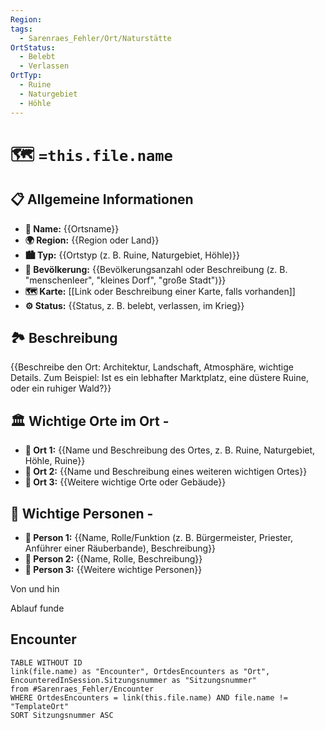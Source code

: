 ```yaml
---
Region: 
tags:
  - Sarenraes_Fehler/Ort/Naturstätte
OrtStatus:
  - Belebt
  - Verlassen
OrtTyp:
  - Ruine
  - Naturgebiet
  - Höhle
---
```

# 🗺️ `=this.file.name`
## 📋 Allgemeine Informationen 
- **📍 Name:** {{Ortsname}} 
- **🌍 Region:** {{Region oder Land}} 
- **🏙️ Typ:** {{Ortstyp (z. B. Ruine, Naturgebiet, Höhle)}} 
- **👥 Bevölkerung:** {{Bevölkerungsanzahl oder Beschreibung (z. B. "menschenleer", "kleines Dorf", "große Stadt")}} 
- **🗺️ Karte:** [[Link oder Beschreibung einer Karte, falls vorhanden]] 
- **⚙️ Status:** {{Status, z. B. belebt, verlassen, im Krieg}}

## 🏞️ Beschreibung 
{{Beschreibe den Ort: Architektur, Landschaft, Atmosphäre, wichtige Details. Zum Beispiel: Ist es ein lebhafter Marktplatz, eine düstere Ruine, oder ein ruhiger Wald?}}


## 🏛️ Wichtige Orte im Ort -
- **📌 Ort 1:** {{Name und Beschreibung des Ortes, z. B. Ruine, Naturgebiet, Höhle, Ruine}} 
- **📌 Ort 2:** {{Name und Beschreibung eines weiteren wichtigen Ortes}} 
- **📌 Ort 3:** {{Weitere wichtige Orte oder Gebäude}}

## 🤝 Wichtige Personen  -
- **👤 Person 1:** {{Name, Rolle/Funktion (z. B. Bürgermeister, Priester, Anführer einer Räuberbande), Beschreibung}} 
- **👤 Person 2:** {{Name, Rolle, Beschreibung}} 
- **👤 Person 3:** {{Weitere wichtige Personen}}


Von und hin


Ablauf
funde






## Encounter
```dataview
TABLE WITHOUT ID 
link(file.name) as "Encounter", OrtdesEncounters as "Ort", EncounteredInSession.Sitzungsnummer as "Sitzungsnummer"
from #Sarenraes_Fehler/Encounter  
WHERE OrtdesEncounters = link(this.file.name) AND file.name != "TemplateOrt"
SORT Sitzungsnummer ASC
```

